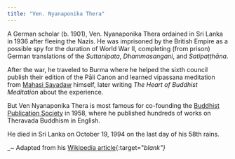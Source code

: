 ```yaml
---
title: "Ven. Nyanaponika Thera"
---
```


A German scholar (b. 1901), Ven. Nyanaponika Thera ordained in Sri Lanka in 1936 after fleeing the Nazis. He was imprisoned by the British Empire as a possible spy for the duration of World War II, completing (from prison) German translations of the _Suttanipata_, _Dhammasangani_, and _Satipaṭṭhāna_.

After the war, he traveled to Burma where he helped the sixth council publish their edition of the Pāli Canon and learned vipassana meditation from [Mahasi Sayadaw](/authors/mahasi) himself, later writing _The Heart of Buddhist Meditation_ about the experience.

But Ven Nyanaponika Thera is most famous for co-founding the [Buddhist Publication Society](/publishers/bps) in 1958, where he published hundreds of works on Theravada Buddhism in English.

He died in Sri Lanka on October 19, 1994 on the last day of his 58th rains.

_~ Adapted from his [Wikipedia article](https://en.wikipedia.org/wiki/Nyanaponika_Thera){:target="_blank"}_
